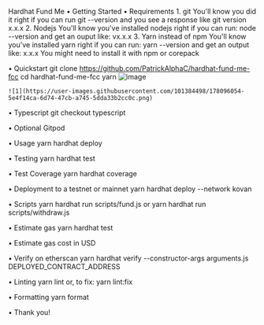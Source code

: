 Hardhat Fund Me
•	Getting Started
•	Requirements
    1.	git
    You'll know you did it right if you can run git --version and you see a response like git version x.x.x
    2.	Nodejs
    You'll know you've installed nodejs right if you can run:
    node --version and get an ouput like: vx.x.x
    3.	Yarn instead of npm
    You'll know you've installed yarn right if you can run:
    yarn --version and get an output like: x.x.x
    You might need to install it with npm or corepack

  •	Quickstart
      git clone https://github.com/PatrickAlphaC/hardhat-fund-me-fcc
      cd hardhat-fund-me-fcc
      yarn
    ![image](https://user-images.githubusercontent.com/101384498/178096077-6d72b15c-6950-4b7c-9ae9-9479c6006a53.png)

    ![1](https://user-images.githubusercontent.com/101384498/178096054-5e4f14ca-6d74-47cb-a745-5dda33b2cc0c.png)


•	Typescript
git checkout typescript
 

•	Optional Gitpod

•	Usage
yarn hardhat deploy
 

•	Testing
yarn hardhat test
 

•	Test Coverage
yarn hardhat coverage
 
•	Deployment to a testnet or mainnet
yarn hardhat deploy --network kovan
 

•	Scripts
yarn hardhat run scripts/fund.js
or
yarn hardhat run scripts/withdraw.js
 














•	Estimate gas
yarn hardhat test
 

•	Estimate gas cost in USD

•	Verify on etherscan
yarn hardhat verify --constructor-args arguments.js DEPLOYED_CONTRACT_ADDRESS
 















•	Linting
yarn lint
or, to fix:
yarn lint:fix
 

•	Formatting
yarn format
 
•	Thank you!




